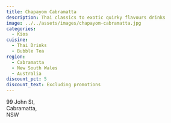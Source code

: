 ```yaml
---
title: Chapayom Cabramatta
description: Thai classics to exotic quirky flavours drinks
image: ../../assets/images/chapayom-cabramatta.jpg
categories:
  - Kios
cuisine:
  - Thai Drinks
  - Bubble Tea
region:
  - Cabramatta
  - New South Wales
  - Australia
discount_pct: 5
discount_text: Excluding promotions
---
```


99 John St,\
Cabramatta,\
NSW
